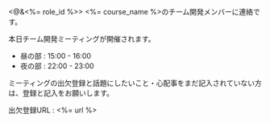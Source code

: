 <@&<%= role_id %>>
<%= course_name %>のチーム開発メンバーに連絡です。

本日チーム開発ミーティングが開催されます。
- 昼の部 : 15:00 - 16:00
- 夜の部 : 22:00 - 23:00

ミーティングの出欠登録と話題にしたいこと・心配事をまだ記入されていない方は、登録と記入をお願いします。

出欠登録URL : <%= url %>
